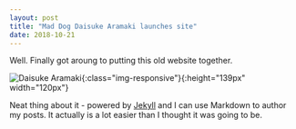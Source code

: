 ```yaml
---
layout: post
title: "Mad Dog Daisuke Aramaki launches site"
date: 2018-10-21
---
```

Well. Finally got aroung to putting this old website together.

![Daisuke Aramaki](https://static.comicvine.com/uploads/scale_small/1/10135/264528-195150-aramaki.jpg){:class="img-responsive"}{:height="139px" width="120px"}

Neat thing about it - powered by [Jekyll](http://jekyllrb.com) and I can use Markdown to author my posts. It actually is a lot easier than I thought it was going to be.
